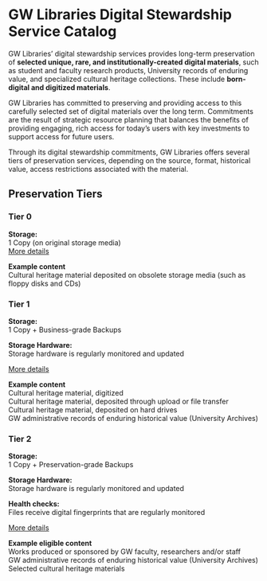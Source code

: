 # GW Libraries Digital Stewardship Service Catalog

GW Libraries’ digital stewardship services provides long-term preservation of **selected unique, rare, and institutionally-created digital materials**, such as student and faculty research products, University records of enduring value, and specialized cultural heritage collections. These include **born-digital and digitized materials**.

GW Libraries has committed to preserving and providing access to this carefully selected set of digital materials over the long term. Commitments are the result of strategic resource planning that balances the benefits of providing engaging, rich access for today’s users with key investments to support access for future users.

Through its digital stewardship commitments, GW Libraries offers several tiers of preservation services, depending on the source, format, historical value, access restrictions associated with the material.



<h2 class="centered">Preservation Tiers</h2>

<h3 class="centered">Tier 0</h3>

<p class="centered"><strong>Storage:</strong><br>
1 Copy (on original storage media)<br>
<a href="#">More details</a></p>

<p class="centered"><strong>Example content</strong><br>
Cultural heritage material deposited on obsolete storage media (such as floppy disks and CDs)</p>

<h3 class="centered">Tier 1</h3>

<p class="centered"><strong>Storage:</strong><br>
1 Copy + Business-grade Backups</p>

<p class="centered"><strong>Storage Hardware:</strong><br>
Storage hardware is regularly monitored and updated</p>

<p class="centered"><a href="#">More details</a></p>

<p class="centered"><strong>Example content</strong><br>
Cultural heritage material, digitized<br>
Cultural heritage material, deposited through upload or file transfer<br>
Cultural heritage material, deposited on hard drives<br>
GW administrative records of enduring historical value (University Archives)</p>

<h3  class="centered">Tier 2</h3>

<p class="centered"><strong>Storage:</strong><br>
1 Copy + Preservation-grade Backups</p>

<p class="centered"><strong>Storage Hardware:</strong><br>
Storage hardware is regularly monitored and updated</p>

<p class="centered"><strong>Health checks:</strong><br>
Files receive digital fingerprints that are regularly monitored</p>

<p class="centered"><a href="#">More details</a></p>

<p class="centered"><strong>Example eligible content</strong><br>
Works produced or sponsored by GW faculty, researchers and/or staff<br>
GW administrative records of enduring historical value (University Archives)<br>
Selected cultural heritage materials</p>
